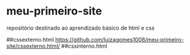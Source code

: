 # meu-primeiro-site
repositório destinado ao aprendizado básico de html e css

##cssexterno.html
https://github.com/luizagomes1008/meu-primeiro-site/cssexterno.html/
##cssinterno.html

